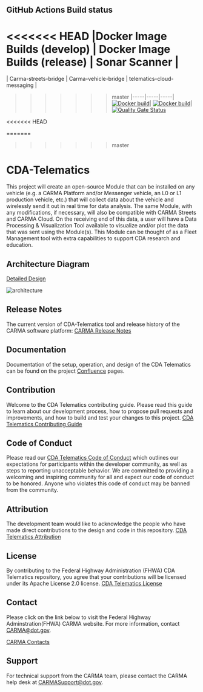 ## GitHub Actions Build status
<<<<<<< HEAD
|Docker Image Builds (develop) | Docker Image Builds (release) | Sonar Scanner |
=======
| Carma-streets-bridge | Carma-vehicle-bridge | telematics-cloud-messaging |
>>>>>>> master
|-----|-----|-----|
 [![Docker build](https://github.com/usdot-fhwa-stol/cda-telematics/actions/workflows/docker.yml/badge.svg?branch=develop)](https://github.com/usdot-fhwa-stol/cda-telematics/actions/workflows/docker.yml)| [![Docker build](https://github.com/usdot-fhwa-stol/cda-telematics/actions/workflows/docker.yml/badge.svg?branch=master)](https://github.com/usdot-fhwa-stol/cda-telematics/actions/workflows/docker.yml)| [![Quality Gate Status](https://sonarcloud.io/api/project_badges/measure?project=usdot-fhwa-stol_cda-telematics&metric=alert_status)](https://sonarcloud.io/summary/new_code?id=usdot-fhwa-stol_cda-telematics)

<<<<<<< HEAD

=======
>>>>>>> master
# CDA-Telematics
This project will create an open-source Module that can be installed on any vehicle (e.g. a CARMA Platform and/or Messenger vehicle, an L0 or L1 production vehicle, etc.) that will collect data about the vehicle and wirelessly send it out in real time for data analysis. The same Module, with any modifications, if necessary, will also be compatible with CARMA Streets and CARMA Cloud. On the receiving end of this data, a user will have a Data Processing & Visualization Tool available to visualize and/or plot the data that was sent using the Module(s). This Module can be thought of as a Fleet Management tool with extra capabilities to support CDA research and education.

## Architecture Diagram
[Detailed Design](https://usdot-carma.atlassian.net/wiki/spaces/WFD2/pages/2230321179/Detailed+System+Design)
  
![architecture](https://user-images.githubusercontent.com/34483068/171265484-67177ebb-69f7-4286-9602-016043079958.png)

## Release Notes
The current version of CDA-Telematics tool and release history of the CARMA software platform: [CARMA Release Notes](<docs/Release_notes.md>)

## Documentation
Documentation of the setup, operation, and design of the CDA Telematics can be found on the project [Confluence](https://usdot-carma.atlassian.net/wiki/spaces/WFD2/overview) pages. 


## Contribution
Welcome to the CDA Telematics contributing guide. Please read this guide to learn about our development process, how to propose pull requests and improvements, and how to build and test your changes to this project. [CDA Telematics Contributing Guide](Contributing.md) 

## Code of Conduct 
Please read our [CDA Telematics Code of Conduct](Code_of_Conduct.md) which outlines our expectations for participants within the developer community, as well as steps to reporting unacceptable behavior. We are committed to providing a welcoming and inspiring community for all and expect our code of conduct to be honored. Anyone who violates this code of conduct may be banned from the community.

## Attribution
The development team would like to acknowledge the people who have made direct contributions to the design and code in this repository. [CDA Telematics Attribution](ATTRIBUTION.md) 

## License
By contributing to the Federal Highway Administration (FHWA) CDA Telematics repository, you agree that your contributions will be licensed under its Apache License 2.0 license. [CDA Telematics License](<docs/License.md>)

## Contact
Please click on the link below to visit the Federal Highway Adminstration(FHWA) CARMA website. For more information, contact CARMA@dot.gov.

[CARMA Contacts](https://highways.dot.gov/research/research-programs/operations/CARMA)

## Support
For technical support from the CARMA team, please contact the CARMA help desk at CARMASupport@dot.gov.
